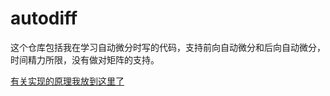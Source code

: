 # autodiff

这个仓库包括我在学习自动微分时写的代码，支持前向自动微分和后向自动微分，时间精力所限，没有做对矩阵的支持。

[有关实现的原理我放到这里了](https://andeltas.github.io/post/ML%2F%E8%87%AA%E5%8A%A8%E5%BE%AE%E5%88%86)